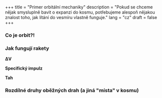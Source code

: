 +++
title = "Primer orbitální mechaniky"
description = "Pokud se chceme nějak smysluplně bavit o expanzi do kosmu, potřebujeme alespoň nějakou znalost toho, jak lítání do vesmíru vlastně funguje."
lang = "cz"
draft = false
+++

### Co je orbit?!


### Jak fungují rakety

**ΔV**

**Specifický impulz**

**Tah**

### Rozdílné druhy oběžných drah (a jiná "místa" v kosmu)